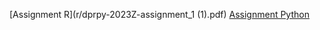 [Assignment R](r/dprpy-2023Z-assignment_1 (1).pdf)
[Assignment Python](python/dprpy-2023Z-assignment_2.pdf)

